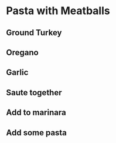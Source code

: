 # Pasta with Meatballs
## Ground Turkey
## Oregano
## Garlic
## Saute together
## Add to marinara
## Add some pasta
